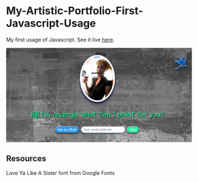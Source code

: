 # My-Artistic-Portfolio-First-Javascript-Usage

My first usage of Javascript.
See it live [here](https://andrejap.github.io/My-Artistic-Portfolio/).

<img src="screenshot.PNG" alt="screenshot">

## Resources

Love Ya Like A Sister font from Google Fonts 
